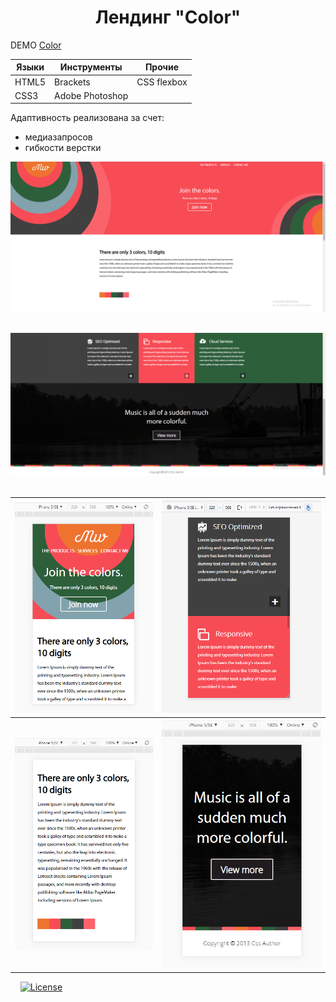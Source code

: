 <h1 align="center">Лендинг "Сolor"</h1>

DEMO [Сolor](https://zena86.github.io/color/)

Языки    | Инструменты   |Прочие     
---------|---------------|-----------
HTML5    |Brackets       |CSS flexbox
CSS3     |Adobe Photoshop|           


Адаптивность реализована за счет:
* медиазапросов
* гибкости верстки

![Screenshort](/images/imgreadme/screen-main.png)
&nbsp;

![Screenshort](/images/imgreadme/screen1.png)
&nbsp;


![Screenshort 1](/images/imgreadme/screen-mobile1.png)|![Screenshort 1](/images/imgreadme/screen-mobile2.png)
------------------------------------------------------|------------------------------------------------------
![Screenshort 1](/images/imgreadme/screen-mobile3.png)|![Screenshort 1](/images/imgreadme/screen-mobile4.png)
&nbsp;
&nbsp;
[![License](https://img.shields.io/badge/License-Apache%202.0-blue.svg)](https://opensource.org/licenses/Apache-2.0)